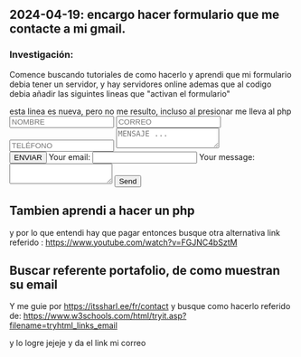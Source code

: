 ##  2024-04-19: encargo hacer formulario que me contacte a mi gmail.

### Investigación:
Comence buscando tutoriales de como hacerlo y aprendi que mi formulario debia tener un servidor, y hay servidores online
ademas que al codigo debia añadir las siguintes lineas que "activan el formulario"

<form action="https://formspree.io/f/xvoevygz" method="POST">
esta linea es nueva, pero no me resulto, incluso al presionar me lleva al php 
                        <input type="text" name="name" id="name" class="name" placeholder="NOMBRE">
                        <input type="text" name="mail" id="mail" class="email" placeholder="CORREO">
                        <input type="text" name="phone" id="subject" class="subject" placeholder="TELÉFONO">
                        <textarea name="message" class="message" placeholder="MENSAJE ... " id="message"></textarea>
                        <div class="clear"></div>
                            <div class="col-md-8"> 
                                <button type="submit" class="btn btn-primary">ENVIAR </button>
                                <label>
                                    Your email:
                                    <input type="email" name="email">
                                  </label>
                                  <label>
                                    Your message:
                                    <textarea name="message"></textarea>
                                  </label>
                                  <button type="submit">Send</button>
    </div>
    </form>

## Tambien aprendi a hacer un php

<?php
$name = $_POST['name'];
$mail = $_POST['mail'];
$phone = $_POST['phone'];
$message = $_POST['message'];

$header = 'From: ' . $mail . " \r\n";
$header .= "X-Mailer: PHP/" . phpversion() . " \r\n";
$header .= "Mime-Version: 1.0 \r\n";
$header .= "Content-Type: text/plain";

$message = "Este mensaje fue enviado por: " . $name . " \r\n";
$message .= "Su e-mail es: " . $mail . " \r\n";
$message .= "Teléfono de contacto: " . $phone . " \r\n";
$message .= "Mensaje: " . $_POST['message'] . " \r\n";
$message .= "Enviado el: " . date('d/m/Y', time());

$para = 'sofia.sandoval@mail.udp.cl';
$asunto = 'Mensaje de... (Escribe como quieres que se vea el remitente de tu correo)';

mail($para, $asunto, utf8_decode($message), $header);

?>
y por lo que entendi hay que pagar entonces busque otra alternativa
link referido : https://www.youtube.com/watch?v=FGJNC4bSztM


## Buscar referente portafolio, de como muestran su email
Y me guie por  https://itssharl.ee/fr/contact 
y busque como hacerlo 
referido de: https://www.w3schools.com/html/tryit.asp?filename=tryhtml_links_email

y lo  logre jejeje y da el link mi correo





